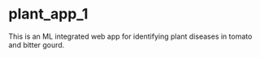 # plant_app_1
This is an ML integrated web app for identifying plant diseases in tomato and bitter gourd.

